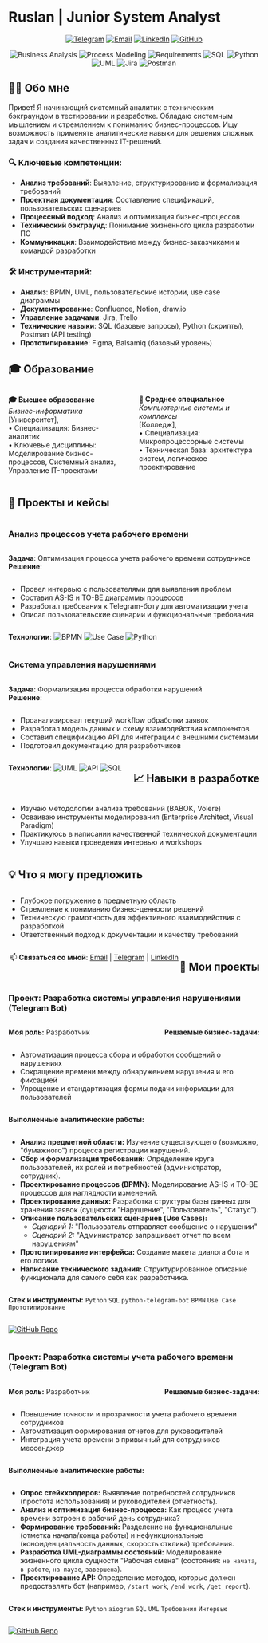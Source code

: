 # Ruslan | Junior System Analyst

<div align="center">

[![Telegram](https://img.shields.io/badge/-Telegram-26A5E4?logo=telegram&logoColor=white)](https://t.me/yourusername)
[![Email](https://img.shields.io/badge/-Email-D14836?logo=gmail&logoColor=white)](mailto:your.email@example.com)
[![LinkedIn](https://img.shields.io/badge/-LinkedIn-0A66C2?logo=linkedin&logoColor=white)](https://linkedin.com/in/yourusername)
[![GitHub](https://img.shields.io/badge/-GitHub-181717?logo=github&logoColor=white)](https://github.com/RuslanQAlife)

![Business Analysis](https://img.shields.io/badge/-Business%20Analysis-FF6B6B)
![Process Modeling](https://img.shields.io/badge/-Process%20Modeling-4ECDC4)
![Requirements](https://img.shields.io/badge/-Requirements-45B7D1)
![SQL](https://img.shields.io/badge/-SQL-4479A1?logo=mysql&logoColor=white)
![Python](https://img.shields.io/badge/-Python-3776AB?logo=python&logoColor=white)
![UML](https://img.shields.io/badge/-UML-5C6BC0)
![Jira](https://img.shields.io/badge/-Jira-0052CC?logo=jira&logoColor=white)
![Postman](https://img.shields.io/badge/-Postman-FF6C37?logo=postman&logoColor=white)

</div>

## 👨‍💻 Обо мне

Привет! Я начинающий системный аналитик с техническим бэкграундом в тестировании и разработке. Обладаю системным мышлением и стремлением к пониманию бизнес-процессов. Ищу возможность применять аналитические навыки для решения сложных задач и создания качественных IT-решений.

### 🔍 Ключевые компетенции:
- **Анализ требований**: Выявление, структурирование и формализация требований
- **Проектная документация**: Составление спецификаций, пользовательских сценариев
- **Процессный подход**: Анализ и оптимизация бизнес-процессов
- **Технический бэкграунд**: Понимание жизненного цикла разработки ПО
- **Коммуникация**: Взаимодействие между бизнес-заказчиками и командой разработки

### 🛠 Инструментарий:
- **Анализ**: BPMN, UML, пользовательские истории, use case диаграммы
- **Документирование**: Confluence, Notion, draw.io
- **Управление задачами**: Jira, Trello
- **Технические навыки**: SQL (базовые запросы), Python (скрипты), Postman (API testing)
- **Прототипирование**: Figma, Balsamiq (базовый уровень)

## 🎓 Образование

<div style="display: flex; justify-content: space-between; flex-wrap: wrap;">

<div style="width: 48%;">

**🎓 Высшее образование**  
*Бизнес-информатика*  
[Университет],  
• Специализация: Бизнес-аналитик  
• Ключевые дисциплины: Моделирование бизнес-процессов, Системный анализ, Управление IT-проектами

</div>

<div style="width: 48%;">

**🏫 Среднее специальное**  
*Компьютерные системы и комплексы*  
[Колледж],  
• Специализация: Микропроцессорные системы  
• Техническая база: архитектура систем, логическое проектирование

</div>

## 🚀 Проекты и кейсы

### Анализ процессов учета рабочего времени
**Задача**: Оптимизация процесса учета рабочего времени сотрудников  
**Решение**: 
- Провел интервью с пользователями для выявления проблем
- Составил AS-IS и TO-BE диаграммы процессов
- Разработал требования к Telegram-боту для автоматизации учета
- Описал пользовательские сценарии и функциональные требования

**Технологии**: ![BPMN](https://img.shields.io/badge/-BPMN-FF7043) ![Use Case](https://img.shields.io/badge/-Use%20Case-29B6F6) ![Python](https://img.shields.io/badge/-Python-3776AB)

### Система управления нарушениями
**Задача**: Формализация процесса обработки нарушений  
**Решение**: 
- Проанализировал текущий workflow обработки заявок
- Разработал модель данных и схему взаимодействия компонентов
- Составил спецификацию API для интеграции с внешними системами
- Подготовил документацию для разработчиков

**Технологии**: ![UML](https://img.shields.io/badge/-UML-5C6BC0) ![API](https://img.shields.io/badge/-API-FF6D00) ![SQL](https://img.shields.io/badge/-SQL-4479A1)

## 📈 Навыки в разработке

- Изучаю методологии анализа требований (BABOK, Volere)
- Осваиваю инструменты моделирования (Enterprise Architect, Visual Paradigm)
- Практикуюсь в написании качественной технической документации
- Улучшаю навыки проведения интервью и workshops

## 💡 Что я могу предложить

- Глубокое погружение в предметную область
- Стремление к пониманию бизнес-ценности решений
- Техническую грамотность для эффективного взаимодействия с разработкой
- Ответственный подход к документации и качеству требований

---

<div align="center">

📫 **Связаться со мной**: [Email](mailto:your.email@example.com) | [Telegram](https://t.me/yourusername) | [LinkedIn](https://linkedin.com/in/yourusername)

</div>

## 🚀 Мои проекты

### Проект: Разработка системы управления нарушениями (Telegram Bot)
**Моя роль:** Разработчик

**Решаемые бизнес-задачи:**
- Автоматизация процесса сбора и обработки сообщений о нарушениях
- Сокращение времени между обнаружением нарушения и его фиксацией
- Упрощение и стандартизация формы подачи информации для пользователей

**Выполненные аналитические работы:**
- **Анализ предметной области:** Изучение существующего (возможно, "бумажного") процесса регистрации нарушений.
- **Сбор и формализация требований:** Определение круга пользователей, их ролей и потребностей (администратор, сотрудник).
- **Проектирование процессов (BPMN):** Моделирование AS-IS и TO-BE процессов для наглядности изменений.
- **Проектирование данных:** Разработка структуры базы данных для хранения заявок (сущности "Нарушение", "Пользователь", "Статус").
- **Описание пользовательских сценариев (Use Cases):**
  - *Сценарий 1:* "Пользователь отправляет сообщение о нарушении"
  - *Сценарий 2:* "Администратор запрашивает отчет по всем нарушениям"
- **Прототипирование интерфейса:** Создание макета диалога бота и его логики.
- **Написание технического задания:** Структурированное описание функционала для самого себя как разработчика.

**Стек и инструменты:** `Python` `SQL` `python-telegram-bot` `BPMN` `Use Case` `Прототипирование`

[![GitHub Repo](https://img.shields.io/badge/-Исходный%20код%20и%20описание-181717?logo=github)](https://github.com/RuslanQAlife/Telegram-Bot-for-Violation-Management)

---

### Проект: Разработка системы учета рабочего времени (Telegram Bot)
**Моя роль:** Разработчик

**Решаемые бизнес-задачи:**
- Повышение точности и прозрачности учета рабочего времени сотрудников
- Автоматизация формирования отчетов для руководителей
- Интеграция учета времени в привычный для сотрудников мессенджер

**Выполненные аналитические работы:**
- **Опрос стейкхолдеров:** Выявление потребностей сотрудников (простота использования) и руководителей (отчетность).
- **Анализ и оптимизация бизнес-процесса:** Как процесс учета времени встроен в рабочий день сотрудника?
- **Формирование требований:** Разделение на функциональные (отметка начала/конца работы) и нефункциональные (конфиденциальность данных, скорость отклика) требования.
- **Разработка UML-диаграммы состояний:** Моделирование жизненного цикла сущности "Рабочая смена" (состояния: `не начата`, `в работе`, `на паузе`, `завершена`).
- **Проектирование API:** Определение методов, которые должен предоставлять бот (например, `/start_work`, `/end_work`, `/get_report`).

**Стек и инструменты:** `Python` `aiogram` `SQL` `UML` `Требования` `Интервью`

[![GitHub Repo](https://img.shields.io/badge/-Исходный%20код%20и%20описание-181717?logo=github)](https://github.com/RuslanQAlife/Telegram-bot-for-monitoring-work-time)














